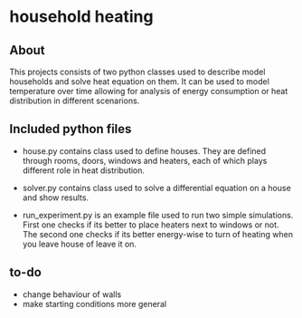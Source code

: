 # household heating

## About
This projects consists of two python classes used to describe model households and solve heat equation on them.
It can be used to model temperature over time allowing for analysis of energy consumption or heat distribution in different scenarions.

## Included python files
* house.py contains class used to define houses. They are defined through rooms, doors, windows and heaters, each of which plays different role in heat distribution.

* solver.py contains class used to solve a differential equation on a house and show results.

* run_experiment.py is an example file used to run two simple simulations. First one checks if its better to place heaters next to windows or not.
                  The second one checks if its better energy-wise to turn of heating when you leave house of leave it on.

## to-do
*  change behaviour of walls
*  make starting conditions more general

